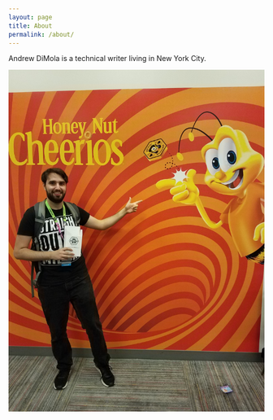 ```yaml
---
layout: page
title: About
permalink: /about/
---
```

Andrew DiMola is a technical writer living in New York City.

![Andrew DiMola picture](/images/honey-nut-cheerios-andrew.jpg)